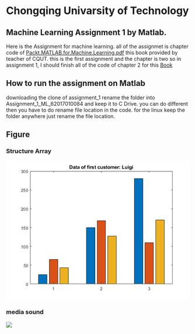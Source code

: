 # Chongqing Univarsity of Technology
## Machine Learning Assignment 1 by Matlab.

Here is the Assignment for machine learning. all of the assignmet is chapter code of [Packt.MATLAB.for.Machine.Learning.pdf](https://drive.google.com/file/d/1Aa9QMKs9jfy71nX3gsv4C699pS58V3ei/view?usp=sharing) this book provided by teacher of CQUT. this is the first assignment and the chapter is two so in assignment 1, I should finish all of the code of chapter 2 for this [Book](https://drive.google.com/file/d/1Aa9QMKs9jfy71nX3gsv4C699pS58V3ei/view?usp=sharing)

## How to run the assignment on Matlab 
downloading the clone of assignment_1 rename the folder into Assignment_1_ML_62017010084 and keep it to C Drive. you can do different then you have to do rename file location in the code. for the linux keep the folder anywhere just rename the file location.

## Figure 

### Structure Array 
![  ](Figure/structure_array.png)


### media sound 
![  ](Figure/mediasound.png)

